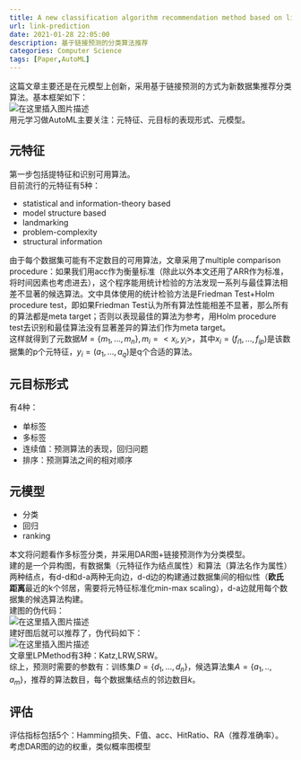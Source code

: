 ```yaml
---
title: A new classification algorithm recommendation method based on link prediction
url: link-prediction
date: 2021-01-28 22:05:00
description: 基于链接预测的分类算法推荐
categories: Computer Science
tags: [Paper,AutoML]
---
```


这篇文章主要还是在元模型上创新，采用基于链接预测的方式为新数据集推荐分类算法。基本框架如下：  
![在这里插入图片描述](https://img-blog.csdnimg.cn/20210127113628615.png)  
用元学习做AutoML主要关注：元特征、元目标的表现形式、元模型。
## 元特征
第一步包括提特征和识别可用算法。  
目前流行的元特征有5种：

 - statistical and information-theory based
 - model structure based
 - landmarking
 - problem-complexity
 - structural information

由于每个数据集可能有不定数目的可用算法，文章采用了multiple comparison procedure：如果我们用acc作为衡量标准（除此以外本文还用了ARR作为标准，将时间因素也考虑进去），这个程序能用统计检验的方法发现一系列与最佳算法相差不显著的候选算法。文中具体使用的统计检验方法是Friedman Test+Holm procedure test，即如果Friedman Test认为所有算法性能相差不显著，那么所有的算法都是meta target；否则以表现最佳的算法为参考，用Holm procedure test去识别和最佳算法没有显著差异的算法们作为meta target。  
这样就得到了元数据$M=\{m_1,...,m_n\},m_i=<x_i,y_i>$，其中$x_i=(f_{i1},...,f_{ip})$是该数据集的p个元特征，$y_i=(a_1,...,a_q)$是q个合适的算法。

## 元目标形式
 有4种：

 - 单标签
 - 多标签
 - 连续值：预测算法的表现，回归问题
 - 排序：预测算法之间的相对顺序

## 元模型

 - 分类
 - 回归
 - ranking

本文将问题看作多标签分类，并采用DAR图+链接预测作为分类模型。  
建的是一个异构图，有数据集（元特征作为结点属性）和算法（算法名作为属性）两种结点，有d-d和d-a两种无向边，d-d边的构建通过数据集间的相似性（**欧氏距离**最近的k个邻居，需要将元特征标准化min-max scaling），d-a边就用每个数据集的候选算法构建。  
建图的伪代码：  
![在这里插入图片描述](https://img-blog.csdnimg.cn/2021012815482635.png)  
建好图后就可以推荐了，伪代码如下：  
![在这里插入图片描述](https://img-blog.csdnimg.cn/20210128161524948.png)  
文章里LPMethod有3种：Katz,LRW,SRW。  
综上，预测时需要的参数有：训练集$D=\{d_1,...,d_n\}$，候选算法集$A=\{a_1,..,a_m\}$，推荐的算法数目，每个数据集结点的邻边数目$k$。

## 评估
评估指标包括5个：Hamming损失、F值、acc、HitRatio、RA（推荐准确率）。  
考虑DAR图的边的权重，类似概率图模型

